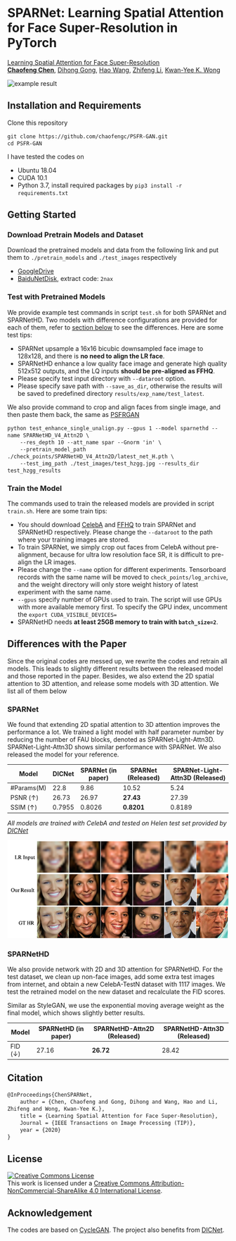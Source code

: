 # SPARNet: Learning Spatial Attention for Face Super-Resolution in PyTorch 

[Learning Spatial Attention for Face Super-Resolution](http://arxiv.org/abs/2012.01211)  
[**Chaofeng Chen**](https://chaofengc.github.io), [Dihong Gong](https://www.cise.ufl.edu/~dihong/), [Hao Wang](https://dblp.uni-trier.de/pid/w/HaoWang50.html), [Zhifeng Li](https://dblp.org/pid/56/2053.html), [Kwan-Yee K. Wong](https://i.cs.hku.hk/~kykwong/)

![example result](example.gif)

## Installation and Requirements 

Clone this repository
```
git clone https://github.com/chaofengc/PSFR-GAN.git
cd PSFR-GAN
```

I have tested the codes on
- Ubuntu 18.04
- CUDA 10.1  
- Python 3.7, install required packages by `pip3 install -r requirements.txt`  

## Getting Started 

### Download Pretrain Models and Dataset
Download the pretrained models and data from the following link and put them to `./pretrain_models` and `./test_images` respectively
- [GoogleDrive](https://drive.google.com/drive/folders/1PZ_TP77_rs0z56WZausgK0m2oTxZsgB2?usp=sharing)  
- [BaiduNetDisk](https://pan.baidu.com/s/1zYimaAnIgMIKBf9KANpxog), extract code: `2nax`   

### Test with Pretrained Models

We provide example test commands in script `test.sh` for both SPARNet and SPARNetHD. Two models with difference configurations are provided for each of them, refer to [section below](#differences-with-the-paper) to see the differences. Here are some test tips:

- SPARNet upsample a 16x16 bicubic downsampled face image to 128x128, and there is **no need to align the LR face**.   
- SPARNetHD enhance a low quality face image and generate high quality 512x512 outputs, and the LQ inputs **should be pre-aligned as FFHQ**.  
- Please specify test input directory with `--dataroot` option.  
- Please specify save path with `--save_as_dir`, otherwise the results will be saved to predefined directory `results/exp_name/test_latest`.  

We also provide command to crop and align faces from single image, and then paste them back, the same as [PSFRGAN](https://github.com/chaofengc/PSFRGAN) 
```
python test_enhance_single_unalign.py --gpus 1 --model sparnethd --name SPARNetHD_V4_Attn2D \
    --res_depth 10 --att_name spar --Gnorm 'in' \
    --pretrain_model_path ./check_points/SPARNetHD_V4_Attn2D/latest_net_H.pth \
    --test_img_path ./test_images/test_hzgg.jpg --results_dir test_hzgg_results
```

### Train the Model

The commands used to train the released models are provided in script `train.sh`. Here are some train tips:

- You should download [CelebA](http://mmlab.ie.cuhk.edu.hk/projects/CelebA.html) and [FFHQ](https://github.com/NVlabs/ffhq-dataset) to train SPARNet and SPARNetHD respectively. Please change the `--dataroot` to the path where your training images are stored.  
- To train SPARNet, we simply crop out faces from CelebA without pre-alignment, because for ultra low resolution face SR, it is difficult to pre-align the LR images.  
- Please change the `--name` option for different experiments. Tensorboard records with the same name will be moved to `check_points/log_archive`, and the weight directory will only store weight history of latest experiment with the same name.  
- `--gpus` specify number of GPUs used to train. The script will use GPUs with more available memory first. To specify the GPU index, uncomment the `export CUDA_VISIBLE_DEVICES=` 
- SPARNetHD needs **at least 25GB memory to train with `batch_size=2`**. 

## Differences with the Paper
Since the original codes are messed up, we rewrite the codes and retrain all models. This leads to slightly different results between the released model and those reported in the paper. Besides, we also extend the 2D spatial attention to 3D attention, and release some models with 3D attention. We list all of them below

### SPARNet 

We found that extending 2D spatial attention to 3D attention improves the performance a lot. We trained a light model with half parameter number by reducing the number of FAU blocks, denoted as SPARNet-Light-Attn3D. SPARNet-Light-Attn3D shows similar performance with SPARNet. We also released the model for your reference.   

| Model          | DICNet      | SPARNet (in paper) | SPARNet (Released) | SPARNet-Light-Attn3D (Released) |
| -----------    | ----------- | -----------        | -----------        | -----------                     |
| #Params(M)     | 22.8        | 9.86               | 10.52              | 5.24                            |
| PSNR (&#8593;) | 26.73       | 26.97              | **27.43**          | 27.39                           |
| SSIM (&#8593;) | 0.7955      | 0.8026             | **0.8201**         | 0.8189                          |

*All models are trained with CelebA and tested on Helen test set provided by [DICNet](https://github.com/Maclory/Deep-Iterative-Collaboration)*

![example result](example_ultra_facesrx8.png)

### SPARNetHD

We also provide network with 2D and 3D attention for SPARNetHD. For the test dataset, we clean up non-face images, add some extra test images from internet, and obtain a new CelebA-TestN dataset with 1117 images. We test the retrained model on the new dataset and recalculate the FID scores.

Similar as StyleGAN, we use the exponential moving average weight as the final model, which shows slightly better results.

| Model         | SPARNetHD (in paper) | SPARNetHD-Attn2D (Released) | SPARNetHD-Attn3D (Released) |
| -----------   | -----------          | -----------                 | -----------                 |
| FID (&#8595;) | 27.16                | **26.72**                   | 28.42                       |


## Citation
```
@InProceedings{ChenSPARNet,
    author = {Chen, Chaofeng and Gong, Dihong and Wang, Hao and Li, Zhifeng and Wong, Kwan-Yee K.},
    title = {Learning Spatial Attention for Face Super-Resolution},
    Journal = {IEEE Transactions on Image Processing (TIP)},
    year = {2020}
}
```

## License

<a rel="license" href="http://creativecommons.org/licenses/by-nc-sa/4.0/"><img alt="Creative Commons License" style="border-width:0" src="https://i.creativecommons.org/l/by-nc-sa/4.0/88x31.png" /></a><br />This work is licensed under a <a rel="license" href="http://creativecommons.org/licenses/by-nc-sa/4.0/">Creative Commons Attribution-NonCommercial-ShareAlike 4.0 International License</a>.

## Acknowledgement

The codes are based on [CycleGAN](https://github.com/junyanz/pytorch-CycleGAN-and-pix2pix). The project also benefits from [DICNet](https://github.com/Maclory/Deep-Iterative-Collaboration).  
